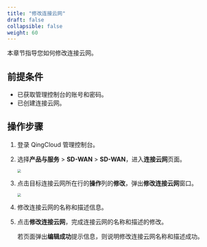 ```yaml
---
title: "修改连接云网"
draft: false
collapsible: false
weight: 60
---
```


本章节指导您如何修改连接云网。

## 前提条件

- 已获取管理控制台的账号和密码。
- 已创建连接云网。

## 操作步骤

1. 登录 QingCloud 管理控制台。

2. 选择**产品与服务** > **SD-WAN** > **SD-WAN**，进入**连接云网**页面。

   <img src="../../../_images/um_wan_edit.png" style="zoom:50%;" />

3. 点击目标连接云网所在行的**操作**列的**修改**，弹出**修改连接云网**窗口。

   <img src="../../../_images/um_wan_modify.png" style="zoom:50%;" />

4. 修改连接云网的名称和描述信息。

5. 点击**修改连接云网**，完成连接云网的名称和描述的修改。

   若页面弹出**编辑成功**提示信息，则说明修改连接云网名称和描述成功。

